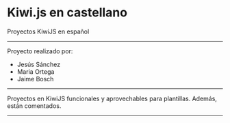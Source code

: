 # Kiwi.js en castellano
Proyectos KiwiJS en español

-----------------------

Proyecto realizado por:

- Jesús Sánchez
- Maria Ortega
- Jaime Bosch

-----------------------

Proyectos en KiwiJS funcionales y aprovechables para plantillas.
Además, están comentados.

-----------------------
